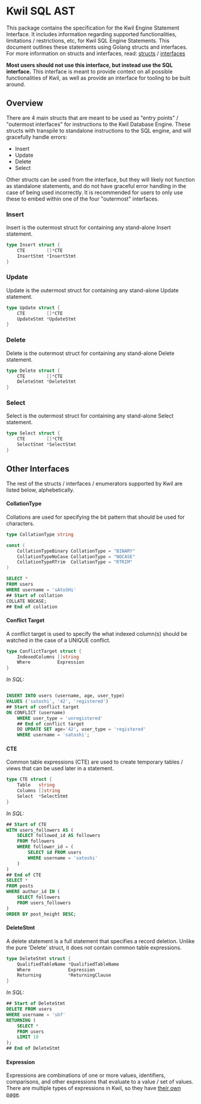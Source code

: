 # Kwil SQL AST

This package contains the specification for the Kwil Engine Statement Interface.  It includes information regarding supported functionalities, limitations / restrictions, etc, for Kwil SQL Engine Statements.  This document outlines these statements using Golang structs and interfaces.  For more information on structs and interfaces, read: [structs](<https://golangbot.com/structs/>) / [interfaces](<https://golangbot.com/interfaces-part-1/#:~:text=In%20Go%2C%20an%20interface%20is,how%20to%20implement%20these%20methods.>)

**Most users should not use this interface, but instead use the SQL interface.**  This interface is meant to provide context on all possible functionalities of Kwil, as well as provide an interface for tooling to be built around.

## Overview

There are 4 main structs that are meant to be used as "entry points" / "outermost interfaces" for instructions to the Kwil Database Engine.  These structs with transpile to standalone instructions to the SQL engine, and will gracefully handle errors:

- Insert
- Update
- Delete
- Select

Other structs can be used from the interface, but they will likely not function as standalone statements, and do not have graceful error handling in the case of being used incorrectly.  It is recommended for users to only use these to embed within one of the four "outermost" interfaces.

### Insert

Insert is the outermost struct for containing any stand-alone Insert statement.

```go
type Insert struct {
    CTE        []*CTE
    InsertStmt *InsertStmt
}
```

### Update

Update is the outermost struct for containing any stand-alone Update statement.

```go
type Update struct {
    CTE        []*CTE
    UpdateStmt *UpdateStmt
}
```

### Delete

Delete is the outermost struct for containing any stand-alone Delete statement.

```go
type Delete struct {
    CTE        []*CTE
    DeleteStmt *DeleteStmt
}
```

### Select

Select is the outermost struct for containing any stand-alone Select statement.

```go
type Select struct {
    CTE        []*CTE
    SelectStmt *SelectStmt
}
```

## Other Interfaces

The rest of the structs / interfaces / enumerators supported by Kwil are listed below, alphebetically.

#### CollationType

Collations are used for specifying the bit pattern that should be used for characters.

```go
type CollationType string

const (
    CollationTypeBinary CollationType = "BINARY"
    CollationTypeNoCase CollationType = "NOCASE"
    CollationTypeRTrim  CollationType = "RTRIM"
)
```

```sql
SELECT *
FROM users
WHERE username = 'sAtoSHi'
## Start of collation
COLLATE NOCASE;
## End of collation
```

#### Conflict Target

A conflict target is used to specify the what indexed column(s) should be watched in the case of a UNIQUE conflict.

```go
type ConflictTarget struct {
    IndexedColumns []string
    Where          Expression
}
```

_In SQL:_

```sql

INSERT INTO users (username, age, user_type)
VALUES ('satoshi', '42', 'registered')
## Start of conflict target
ON CONFLICT (username)
    WHERE user_type = 'unregistered'
    ## End of conflict target
    DO UPDATE SET age='42', user_type = 'registered'
    WHERE username = 'satoshi';
```

#### CTE

Common table expressions (CTE) are used to create temporary tables / views that can be used later in a statement.

```go
type CTE struct {
    Table   string
    Columns []string
    Select  *SelectStmt
}
```

_In SQL:_

```sql
## Start of CTE
WITH users_followers AS (
    SELECT followed_id AS followers
    FROM followers
    WHERE follower_id = (
        SELECT id FROM users
        WHERE username = 'satoshi'
    )
)
## End of CTE
SELECT *
FROM posts
WHERE author_id IN (
    SELECT followers
    FROM users_followers
)
ORDER BY post_height DESC;
```

#### DeleteStmt

A delete statement is a full statement that specifies a record deletion.  Unlike the pure 'Delete' struct, it does not contain common table expressions.

```go
type DeleteStmt struct {
    QualifiedTableName *QualifiedTableName
    Where              Expression
    Returning          *ReturningClause
}
```

_In SQL:_

```sql
## Start of DeleteStmt
DELETE FROM users
WHERE username = 'sbf'
RETURNING (
    SELECT *
    FROM users
    LIMIT 10
);
## End of DeleteStmt
```

#### Expression

Expressions are combinations of one or more values, identifiers, comparisons, and other expressions that evaluate to a value / set of values.  There are multiple types of expressions in Kwil, so they have [their own page](./expression.md).